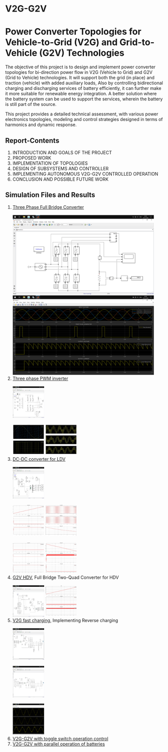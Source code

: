 # V2G-G2V
# Power Converter Topologies for Vehicle-to-Grid (V2G) and Grid-to-Vehicle (G2V) Technologies

The objective of this project is to design and implement power converter topologies for bi-direction power flow in V2G (Vehicle to Grid) and G2V (Grid to Vehicle) technologies. It will support both the grid (in place) and traction (vehicle) with added auxiliary loads, Also by controlling bidirectional charging and discharging services of battery efficiently, it can further make it more suitable for renewable energy integration. A better solution where the battery system can be used to support the services, wherein the battery is still part of the source.

This project provides a detailed technical assessment, with various power electronics topologies, modeling and control strategies designed in terms of harmonics and dynamic response.

## Report-Contents
1. INTRODUCTION AND GOALS OF THE PROJECT 
2. PROPOSED WORK 
3. IMPLEMENTATION OF TOPOLOGIES 
4. DESIGN OF SUBSYSTEMS AND CONTROLLER 
5. IMPLEMENTING AUTONOMOUS V2G-G2V CONTROLLED OPERATION
6. CONCLUSION AND POSSIBLE FUTURE WORK 

## Simulation Files and Results
1. [Three Phase Full Bridge Converter](https://github.com/u7karshs/V2G-G2V/tree/main/1.%20Three%20phase%20full%20conv)</br></br> <img src="/1. Three phase full conv/Screenshot (356).png" width="450"/> <img src="/1. Three phase full conv/Screenshot (358).png" alt="img1" width="450"/>
2. [Three phase PWM inverter](https://github.com/u7karshs/V2G-G2V/tree/main/2.%20Three%20phase%20PWM%20inverter)</br></br> <img src="/2. Three phase PWM inverter/Screenshot (359).png" alt="img1" style="height: 100px; width:100px;"/> </br></br> <img src="/2. Three phase PWM inverter/Sin Sawtooth.jpg" alt="img1" style="height: 100px; width:100px;"/> <img src="/2. Three phase PWM inverter/Vphase.jpg" alt="img1" style="height: 100px; width:100px;"/> 
3. [DC-DC converter for LDV](https://github.com/u7karshs/V2G-G2V/tree/main/3.%20DC-DC%20LDV)</br></br> <img src="/3. DC-DC LDV/DIScharging.png" alt="img1" style="height: 100px; width:100px;"/></br></br> <img src="/3. DC-DC LDV/charging_LDV_70.jpg" alt="img1" style="height: 100px; width:100px;"/> <img src="/3. DC-DC LDV/component_volt_DIScharging.jpg" alt="img1" style="height: 100px; width:100px;"/></br></br> <img src="/3. DC-DC LDV/component_volt_charging.jpg" alt="img1" style="height: 100px; width:100px;"/> <img src="/3. DC-DC LDV/discharge_LDV_40 .jpg" alt="img1" style="height: 100px; width:100px;"/>
4. [G2V HDV](https://github.com/u7karshs/V2G-G2V/tree/main/4.%20G2V%20HDV), Full Bridge Two-Quad Converter for HDV</br></br> <img src="/4. G2V HDV/G2V.png" alt="img1" style="height: 100px; width:100px;"/> <img src="/4. G2V HDV/charging G2V.jpg" alt="img1" style="height: 100px; width:100px;"/>
5. [V2G fast charging](https://github.com/u7karshs/V2G-G2V/tree/main/5.%20V2G%20fast%20charging), Implementing Reverse charging</br></br> <img src="/5. V2G fast charging/Screenshot (365).png" alt="img1" style="height: 100px; width:100px;"/></br></br> <img src="/5. V2G fast charging/Screenshot (366).png" alt="img1" style="height: 100px; width:100px;"/></br></br> <img src="/5. V2G fast charging/Screenshot (364).png" alt="img1" style="height: 100px; width:100px;"/>
6. [V2G-G2V with toggle switch operation control](https://github.com/u7karshs/V2G-G2V/tree/main/6.%20V2G-G2V%20with%20toggle%20switch%20Proj)
7. [V2G-G2V with parallel operation of batteries](https://github.com/u7karshs/V2G-G2V/tree/main/7.%20V2G-G2V%20with%20parallel%20operation%20of%20battery)
